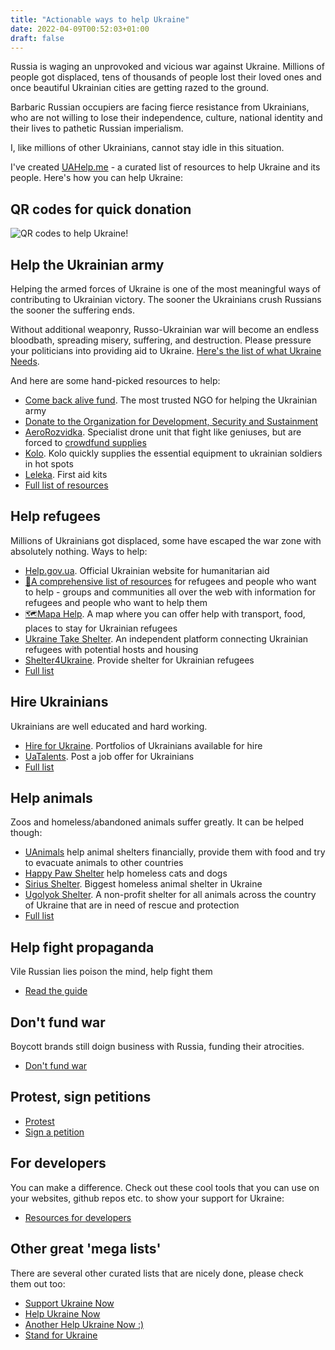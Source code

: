 ```yaml
---
title: "Actionable ways to help Ukraine"
date: 2022-04-09T00:52:03+01:00
draft: false
---
```


Russia is waging an unprovoked and vicious war against Ukraine. Millions of people got displaced, tens of thousands of people lost their loved ones and once beautiful Ukrainian cities are getting razed to the ground.

Barbaric Russian occupiers are facing fierce resistance from Ukrainians, who are not willing to lose their independence, culture, national identity and their lives to pathetic Russian imperialism.

I, like millions of other Ukrainians, cannot stay idle in this situation.

I've created [UAHelp.me](https://www.uahelp.me) - a curated list of resources to help Ukraine and its people. Here's how you can help Ukraine:

## QR codes for quick donation
![QR codes to help Ukraine!](https://cdn.earthroulette.com/help-ukraine/QR.png)

## Help the Ukrainian army
Helping the armed forces of Ukraine is one of the most meaningful ways of contributing to Ukrainian victory. The sooner the Ukrainians crush Russians  the sooner the suffering ends.

Without additional weaponry, Russo-Ukrainian war will become an endless bloodbath, spreading misery, suffering, and destruction. Please pressure your politicians into providing aid to Ukraine. [Here's the list of what Ukraine Needs](https://saveualist.com/).

And here are some hand-picked resources to help:
- [Come back alive fund](https://savelife.in.ua/en/donate/). The most trusted NGO for helping the Ukrainian army
- [Donate to the Organization for Development, Security and Sustainment](https://odss.ee/blog/help-ukraine)
- [AeroRozvidka](https://aerorozvidka.xyz/). Specialist drone unit that fight like geniuses, but are forced to [crowdfund supplies](https://www.theguardian.com/world/2022/mar/28/the-drone-operators-who-halted-the-russian-armoured-vehicles-heading-for-kyiv)
- [Kolo](https://koloua.com/en/). Kolo quickly supplies the essential equipment to ukrainian soldiers in hot spots
- [Leleka](https://leleka.care/). First aid kits
- [Full list of resources](https://www.uahelp.me/help/#help-the-ukrainian-army)



## Help refugees
Millions of Ukrainians got displaced, some have escaped the war zone with absolutely nothing. Ways to help:
- [Help.gov.ua](https://help.gov.ua/en). Official Ukrainian website for humanitarian aid
- [📄A comprehensive list of resources](https://docs.google.com/document/d/e/2PACX-1vTjRW9pjBPA9lBjZDm6FOH1EXrxRMrnHkYnkjdZ15DjEUamyOd3nNVW47jyBHo5rKHcvF73xbmURthV/pub) for refugees and people who want to help - groups and communities all over the web with information for refugees and people who want to help them
- [🗺️Mapa Help](https://mapahelp.me/). A map where you can offer help with transport, food, places to stay for Ukrainian refugees
- [Ukraine Take Shelter](https://www.ukrainetakeshelter.com/). An independent platform connecting Ukrainian refugees with potential hosts and housing
- [Shelter4Ukraine](https://sites.google.com/view/shelterforukraine/home). Provide shelter for Ukrainian refugees
- [Full list](https://www.uahelp.me/help/#help-ukrainian-refugees)

## Hire Ukrainians
Ukrainians are well educated and hard working.
- [Hire for Ukraine](https://hireforukraine.org/). Portfolios of Ukrainians available for hire
- [UaTalents](https://www.uatalents.com/). Post a job offer for Ukrainians
- [Full list](https://www.uahelp.me/help/#hire-ukrainians)



## Help animals
Zoos and homeless/abandoned animals suffer greatly. It can be helped though:
- [UAnimals](https://linktr.ee/uanimals) help animal shelters financially, provide them with food and try to evacuate animals to other countries
- [Happy Paw Shelter](https://happypaw.ua/en/contribution) help homeless cats and dogs
- [Sirius Shelter](https://linktr.ee/sirius.shelter). Biggest homeless animal shelter in Ukraine
- [Ugolyok Shelter](https://patreon.com/ShelterUgolyok). A non-profit shelter for all animals across the country of Ukraine that are in need of rescue and protection
- [Full list](https://www.uahelp.me/help/#help-animals-in-ukraine)

## Help fight propaganda
Vile Russian lies poison the mind, help fight them
- [Read the guide](https://www.uahelp.me/help/#help-fight-propaganda)

## Don't fund war
Boycott brands still doign business with Russia, funding their atrocities.
- [Don't fund war](https://www.uahelp.me/help/#don-t-fund-war)

## Protest, sign petitions
- [Protest](https://www.uahelp.me/help/#protest)
- [Sign a petition](https://www.uahelp.me/help/#petitions)


## For developers
You can make a difference. Check out these cool tools that you can use on your websites, github repos etc. to show your support for Ukraine:
- [Resources for developers](https://www.uahelp.me/help/#for-developers)

## Other great 'mega lists'
There are several other curated lists that are nicely done, please check them out too:
- [Support Ukraine Now](https://supportukrainenow.org/)
- [Help Ukraine Now](https://www.helpuanow.org/)
- [Another Help Ukraine Now :)](https://helpukrainenow.info/)
- [Stand for Ukraine](https://standforukraine.com/)


